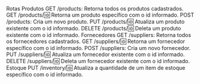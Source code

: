 Rotas
Produtos
GET /products: Retorna todos os produtos cadastrados.
GET /products/:id: Retorna um produto específico com o id informado.
POST /products: Cria um novo produto.
PUT /products/:id: Atualiza um produto existente com o id informado.
DELETE /products/:id: Deleta um produto existente com o id informado.
Fornecedores
GET /suppliers: Retorna todos os fornecedores cadastrados.
GET /suppliers/:id: Retorna um fornecedor específico com o id informado.
POST /suppliers: Cria um novo fornecedor.
PUT /suppliers/:id: Atualiza um fornecedor existente com o id informado.
DELETE /suppliers/:id: Deleta um fornecedor existente com o id informado.
Estoque
PUT /inventory/:id: Atualiza a quantidade de um item de estoque específico com o id informado.

